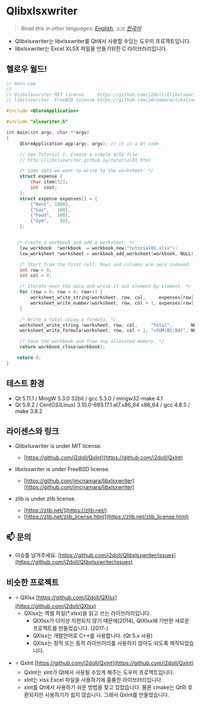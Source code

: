 # Qlibxlsxwriter

> *Read this in other languages: [English](README.md), :kr: [한국어](README.ko.md)*

- Qlibxlsxwriter는 libxlsxwriter를 Qt에서 사용할 수있는 도우미 프로젝트입니다.
- libxlsxwriter는 Excel XLSX 파일을 만들기위한 C 라이브러리입니다.

## 헬로우 월드!

```cpp
// main.cpp
//
// Qlibxlsxwriter MIT license     https://github.com/j2doll/Qlibxlsxwriter
// libxlsxwriter  FreeBSD license https://github.com/jmcnamara/libxlsxwriter

#include <QCoreApplication>

#include "xlsxwriter.h"

int main(int argc, char **argv)
{
     QCoreApplication app(argc, argv); // it is a Qt code.

     // See Tutorial 1: Create a simple XLSX file.
     // http://libxlsxwriter.github.io/tutorial01.html

     /* Some data we want to write to the worksheet. */
     struct expense {
         char item[32];
         int  cost;
     };
     struct expense expenses[] = {
         {"Rent", 1000},
         {"Gas",   100},
         {"Food",  300},
         {"Gym",    50},
     };


    /* Create a workbook and add a worksheet. */
     lxw_workbook  *workbook  = workbook_new("tutorial01.xlsx");
     lxw_worksheet *worksheet = workbook_add_worksheet(workbook, NULL);

     /* Start from the first cell. Rows and columns are zero indexed. */
     int row = 0;
     int col = 0;

     /* Iterate over the data and write it out element by element. */
     for (row = 0; row < 4; row++) {
         worksheet_write_string(worksheet, row, col,     expenses[row].item, NULL);
         worksheet_write_number(worksheet, row, col + 1, expenses[row].cost, NULL);
     }

     /* Write a total using a formula. */
     worksheet_write_string (worksheet, row, col,     "Total",       NULL);
     worksheet_write_formula(worksheet, row, col + 1, "=SUM(B1:B4)", NULL);

     /* Save the workbook and free any allocated memory. */
     return workbook_close(workbook);

    return 0;
}
```
## 테스트 환경
- Qt 5.11.1 / MingW 5.3.0 32bit / gcc 5.3.0 / mingw32-make 4.1
- Qt 5.9.2 / CentOS(Linux) 3.10.0-693.17.1.el7.x86_64 x86_64 / gcc 4.8.5 / make 3.8.2

## 라이센스와 링크
- Qlibxlsxwriter is under MIT license.
	- [https://github.com/j2doll/Qxlnt](https://github.com/j2doll/Qxlnt)

- libxlsxwriter is under FreeBSD license.
	- [https://github.com/jmcnamara/libxlsxwriter](https://github.com/jmcnamara/libxlsxwriter)

- zlib is under zlib license.
	- [https://zlib.net/](https://zlib.net/) 
	- [https://zlib.net/zlib_license.html](https://zlib.net/zlib_license.html)

## :mailbox: 문의
- 이슈를 남겨주세요. [https://github.com/j2doll/Qlibxlsxwriter/issues](https://github.com/j2doll/Qlibxlsxwriter/issues)

## 비슷한 프로젝트 
- :star: QXlsx [https://github.com/j2doll/QXlsx](https://github.com/j2doll/QXlsx)
    - QXlsx는 엑셀 파일(*.xlsx)을 읽고 쓰는 라이브러리입니다.
        - QtXlsx가 더이상 지원되지 않기 때문에(2014), QtXlsx에 기반한 새로운 프로젝트를 만들었습니다. (2017-)
        - QXlsx는 개발언어로 C++를 사용합니다. (Qt 5.x 사용)
        - QXlsx는 정적 또는 동적 라이브러리를 사용하지 않아도 되도록 제작되었습니다.

* :star: Qxlnt [https://github.com/j2doll/Qxlnt](https://github.com/j2doll/Qxlnt)
    - Qxlnt는 xlnt가 Qt에서 사용될 수있게 해주는 도우미 프로젝트입니다.
    - xlnt는 xlsx Excel 파일을 사용하기에 훌륭한 라이브러리입니다.
    - xlnt를 Qt에서 사용하기 쉬운 방법을 찾고 있었습니다. 물론 cmake는 Qt와 호환되지만 사용하기가 쉽지 않습니다. 그래서 Qxlnt를 만들었습니다.
